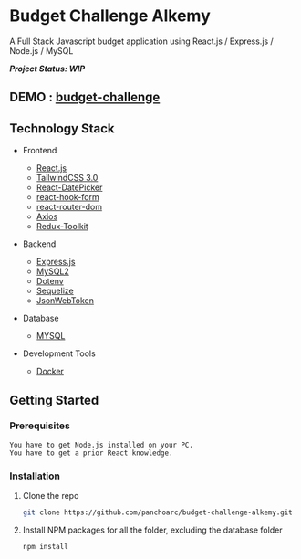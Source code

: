# Budget Challenge Alkemy

A Full Stack Javascript budget application using React.js / Express.js / Node.js / MySQL

***Project Status: WIP***

## DEMO : [budget-challenge](https://budget-alkemy-challenge.netlify.app/)

## Technology Stack

* Frontend
  * [React.js](https://reactjs.org/)
  * [TailwindCSS 3.0](https://tailwindcss.com/)
  * [React-DatePicker](https://www.npmjs.com/package/react-datepicker)
  * [react-hook-form](https://react-hook-form.com/)
  * [react-router-dom](https://reactrouter.com/)
  * [Axios](https://www.npmjs.com/package/axios)
  * [Redux-Toolkit](https://redux-toolkit.js.org/)

* Backend
  * [Express.js](https://expressjs.com/)
  * [MySQL2](https://www.npmjs.com/package/mysql2)
  * [Dotenv](https://www.npmjs.com/package/dotenv)
  * [Sequelize](https://sequelize.org/v6/)
  * [JsonWebToken](https://www.npmjs.com/package/jsonwebtoken)

* Database
  * [MYSQL](https://www.mysql.com/)

* Development Tools
  * [Docker](https://www.docker.com/)



## Getting Started

### Prerequisites
    You have to get Node.js installed on your PC.
    You have to get a prior React knowledge.

### Installation

1. Clone the repo
   ```sh
   git clone https://github.com/panchoarc/budget-challenge-alkemy.git
   ```
2. Install NPM packages for all the folder, excluding the database folder
   ```sh
   npm install
   ```